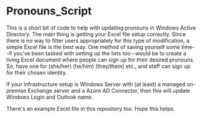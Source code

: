 # Pronouns_Script
This is a short bit of code to help with updating pronouns in Windows Active Directory. The main thing is getting your Excel file setup correctly. Since there is no way to filter users appropriately for this type of modification, a simple Excel file is the best way. One method of saving yourself some time--if you've been tasked with setting up the lists too--would be to create a living Excel document where people can sign up for their desired pronouns. So, have one for (she/her) (he/him) (they/them) etc., and staff can sign up for their chosen identity.

If your infrastructure setup is Windows Server with (at least) a managed on-premise Exchange server and a Azure AD Connector, then this will update Windows Login and Outlook name.

There's an example Excel file in this repository too. Hope this helps.
